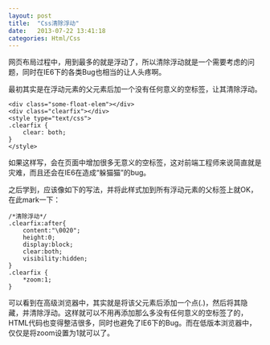 ```yaml
---
layout: post
title:  "Css清除浮动"
date:   2013-07-22 13:41:18
categories: Html/Css
---
```

网页布局过程中，用到最多的就是浮动了，所以清除浮动就是一个需要考虑的问题，同时在IE6下的各类Bug也相当的让人头疼啊。

最初其实是在浮动元素的父元素后加一个没有任何意义的空标签，让其清除浮动。

    <div class="some-float-elem"></div>
    <div class="clearfix"></div>
    <style type="text/css">
    .clearfix {
        clear: both;
    }
    </style>

如果这样写，会在页面中增加很多无意义的空标签，这对前端工程师来说简直就是灾难，而且还会在IE6在造成“躲猫猫”的bug。

之后学到，应该像如下的写法，并将此样式加到所有浮动元素的父标签上就OK，在此mark一下：

    /*清除浮动*/
    .clearfix:after{
        content:"\0020";
        height:0;
        display:block;
        clear:both;
        visibility:hidden;
    }
    .clearfix {
        *zoom:1;
    }

可以看到在高级浏览器中，其实就是将该父元素后添加一个点(.)，然后将其隐藏，并清除浮动。这样就可以不用再添加那么多没有任何意义的空标签了的，HTML代码也变得整洁很多，同时也避免了IE6下的Bug。而在低版本浏览器中，仅仅是将zoom设置为1就可以了。